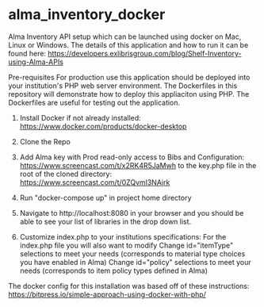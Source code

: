 # alma_inventory_docker
Alma Inventory API setup which can be launched using docker on Mac, Linux or Windows.
The details of this application and how to run it can be found here: https://developers.exlibrisgroup.com/blog/Shelf-Inventory-using-Alma-APIs

Pre-requisites
For production use this application should be deployed into your institution's PHP web server environment. The Dockerfiles in this repository will demonstrate how to deploy this appliaciton using PHP. The Dockerfiles are useful for testing out the application.

1. Install Docker if not already installed: https://www.docker.com/products/docker-desktop 

2. Clone the Repo

3. Add Alma key with Prod read-only access to Bibs and Configuration: https://www.screencast.com/t/x2RK4R5JaMwh to the key.php file in the root of the cloned directory: https://www.screencast.com/t/0ZQvml3NAjrk

4. Run "docker-compose up" in project home directory

5. Navigate to http://localhost:8080 in your browser and you should be able to see your list of libraries in the drop down list.

6. Customize index.php to your institutions specifications:
For the index.php file you will also want to modify Change id="itemType" selections to meet your needs (corresponds to material type choices you have enabled in Alma) Change id="policy" selections to meet your needs (corresponds to item policy types defined in Alma)

The docker config for this installation was based off of these instructions: https://bitpress.io/simple-approach-using-docker-with-php/
